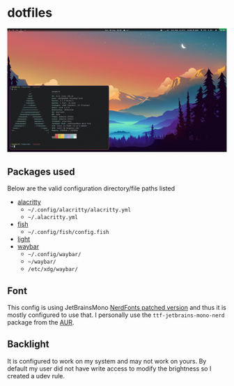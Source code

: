 # dotfiles
![Screenshot](.screenshots/0.jpg)

## Packages used
Below are the valid configuration directory/file paths listed
- [alacritty](https://wiki.archlinux.org/title/Alacritty#Configuration)
  - `~/.config/alacritty/alacritty.yml`
  - `~/.alacritty.yml`
- [fish](https://wiki.archlinux.org/title/Fish#Configuration)
  - `~/.config/fish/config.fish`
- [light](https://wiki.archlinux.org/title/Backlight#light)
- [waybar](https://github.com/Alexays/Waybar/wiki)
  - `~/.config/waybar/`
  - `~/waybar/`
  - `/etc/xdg/waybar/`


## Font
This config is using JetBrainsMono [NerdFonts patched version](https://github.com/ryanoasis/nerd-fonts) and thus it is mostly configured to use that.
I personally use the `ttf-jetbrains-mono-nerd` package from the [AUR](https://archlinux.org/packages/community/any/ttf-jetbrains-mono-nerd/).

## Backlight
It is configured to work on my system and may not work on yours. By default my user did not have write access to modify the brightness so I created a udev rule.
